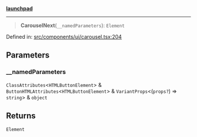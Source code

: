 [**launchpad**](index.md)

***

> **CarouselNext**(`__namedParameters`): `Element`

Defined in: [src/components/ui/carousel.tsx:204](https://github.com/victorbratov/launchpad/blob/35b0965dd86b05a55a9206d809917613bd599c25/src/components/ui/carousel.tsx#L204)

## Parameters

### \_\_namedParameters

`ClassAttributes`\<`HTMLButtonElement`\> & `ButtonHTMLAttributes`\<`HTMLButtonElement`\> & `VariantProps`\<(`props?`) => `string`\> & `object`

## Returns

`Element`
